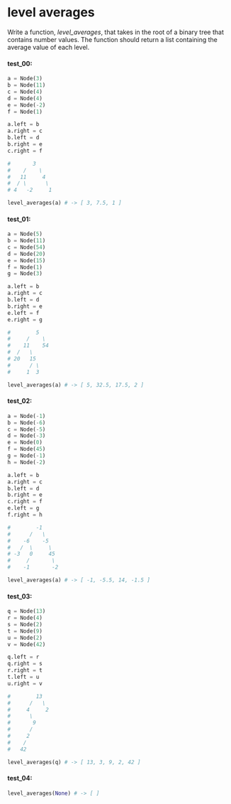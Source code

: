 # level averages

Write a function, *level\_averages*, that takes in the root of a binary tree that contains number values.
The function should return a list containing the average value of each level.

#### test_00:

```python
a = Node(3)
b = Node(11)
c = Node(4)
d = Node(4)
e = Node(-2)
f = Node(1)

a.left = b
a.right = c
b.left = d
b.right = e
c.right = f

#       3
#    /    \
#   11     4
#  / \      \
# 4   -2     1

level_averages(a) # -> [ 3, 7.5, 1 ] 
```

#### test_01:

```python
a = Node(5)
b = Node(11)
c = Node(54)
d = Node(20)
e = Node(15)
f = Node(1)
g = Node(3)

a.left = b
a.right = c
b.left = d
b.right = e
e.left = f
e.right = g

#        5
#     /    \
#    11    54
#  /   \
# 20   15
#      / \
#     1  3

level_averages(a) # -> [ 5, 32.5, 17.5, 2 ] 
```

#### test_02:

```python
a = Node(-1)
b = Node(-6)
c = Node(-5)
d = Node(-3)
e = Node(0)
f = Node(45)
g = Node(-1)
h = Node(-2)

a.left = b
a.right = c
b.left = d
b.right = e
c.right = f
e.left = g
f.right = h

#        -1
#      /   \
#    -6    -5
#   /  \     \
# -3   0     45
#     /       \
#    -1       -2

level_averages(a) # -> [ -1, -5.5, 14, -1.5 ]
```

#### test_03:

```python
q = Node(13)
r = Node(4)
s = Node(2)
t = Node(9)
u = Node(2)
v = Node(42)

q.left = r
q.right = s
r.right = t
t.left = u
u.right = v

#        13
#      /   \
#     4     2
#      \
#       9
#      /
#     2
#    /
#   42

level_averages(q) # -> [ 13, 3, 9, 2, 42 ]
```

#### test_04:

```python
level_averages(None) # -> [ ]
```
